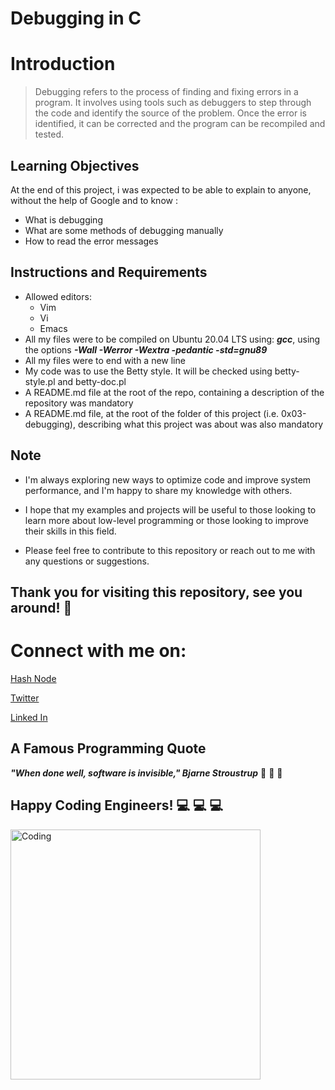 # **Debugging in C**
# **Introduction**
>Debugging refers to the process of finding and fixing errors in a program. It involves using tools such as debuggers to step through the code and identify the source of the problem. Once the error is identified, it can be corrected and the program can be recompiled and tested.

## **Learning Objectives**
At the end of this project, i was expected to be able to explain to anyone, without the help of Google  and to know :

* What is debugging
* What are some methods of debugging manually
* How to read the error messages

## **Instructions and Requirements**
* Allowed editors: 
  * Vim
  * Vi
  * Emacs
* All my files were to be compiled on Ubuntu 20.04 LTS using:  ***gcc***, using the options ***-Wall -Werror -Wextra -pedantic -std=gnu89***
* All my files were to end with a new line
* My code was to  use the Betty style. It will be checked using betty-style.pl and betty-doc.pl
* A README.md file at the root of the repo, containing a description of the repository was mandatory
* A README.md file, at the root of the folder of this project (i.e. 0x03-debugging), describing what this project was about was also mandatory

## **Note**

* I'm always exploring new ways to optimize code and improve system performance, and I'm happy to share my knowledge with others.
* I hope that my examples and projects will be useful to those looking to learn more about low-level programming or those looking to improve their skills in this field.

* Please feel free to contribute to this repository or reach out to me with any questions or suggestions.

  
  
## **Thank you for visiting this repository, see you around!** :smiling_face_with_three_hearts:



# **Connect with me on:** 

[Hash Node](https://brianenosotieno.hashnode.dev)
                        
[Twitter](https://twitter.com/brian_tatling) 
                        
[Linked In](https://www.linkedin.com/in/brian-enos/)


## **A Famous Programming Quote**
***"When done well, software is invisible," Bjarne Stroustrup*** :muscle: :muscle: :muscle:
## **Happy Coding Engineers!** :computer: :computer: :computer:
<img align="left" alt="Coding" width="400" src= "https://camo.githubusercontent.com/e20822b4282c07ffd010cd05f855a6561d3b62358ca9e607e4901288dd748fcb/68747470733a2f2f63646e2e6472696262626c652e636f6d2f75736572732f323133313939332f73637265656e73686f74732f343934383733362f74686f75676874776f726b732d6769665f6472696262626c652e676966">
